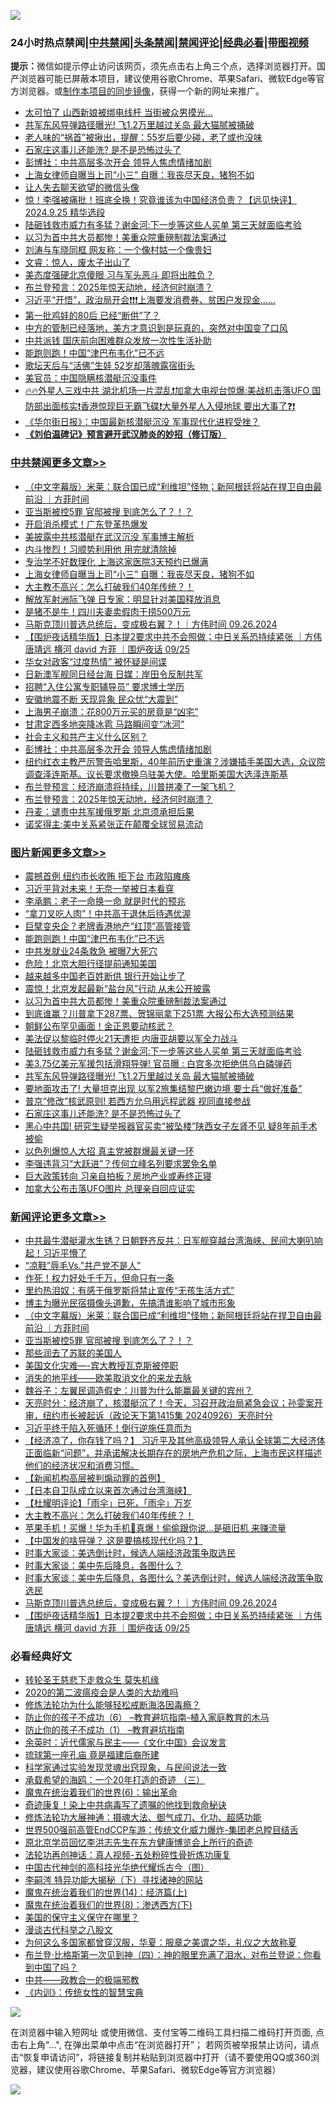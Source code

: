 ![](https://raw.githubusercontent.com/jsvpn/jsproxy/dev/64photo/fqnews-qr.jpg)

<div id="tt">
<h3>24小时热点禁闻|<a href="#%E4%B8%AD%E5%85%B1%E7%A6%81%E9%97%BB%E6%9B%B4%E5%A4%9A%E6%96%87%E7%AB%A0">中共禁闻</a>|<a href="#%E5%9B%BE%E7%89%87%E6%96%B0%E9%97%BB%E6%9B%B4%E5%A4%9A%E6%96%87%E7%AB%A0">头条禁闻</a>|<a href="#%E6%96%B0%E9%97%BB%E8%AF%84%E8%AE%BA%E6%9B%B4%E5%A4%9A%E6%96%87%E7%AB%A0">禁闻评论|<a href="#%E5%BF%85%E7%9C%8B%E7%BB%8F%E5%85%B8%E5%A5%BD%E6%96%87">经典必看</a>|<a href="https://696153.xyz/3" target="_blank">带图视频</a></h3>
<div><b>提示：</b>微信如提示停止访问该网页，须先点击右上角三个点，选择浏览器打开。国产浏览器可能已屏蔽本项目，建议使用谷歌Chrome、苹果Safari、微软Edge等官方浏览器。或<a href="%E5%88%B6%E4%BD%9Cgit%E7%A6%81%E9%97%BB%E9%95%9C%E5%83%8F.md">制作本项目的同步镜像</a>，获得一个新的网址来推广。</div>
<ul>

<li><a href="/cnnews/20240926/2093921.md">太可怕了 山西新娘被绑电线杆 当街被众男摸光…</a></li>
<li><a href="/topimagenews/20240926/2094028.md">共军东风导弹路径曝光! 飞1.2万里越过关岛 最大猫腻被捅破</a></li>
<li><a href="/health/20240926/2093976.md">老人味的“祸首”被揪出，提醒：55岁后要少碰，老了或也没味</a></li>
<li><a href="/topimagenews/20240926/2093934.md">石家庄这事儿还能洗? 是不是恐怖过头了</a></li>
<li><a href="/cbnews/20240926/2094032.md">彭博社：中共高层多次开会 领导人焦虑情绪加剧</a></li>
<li><a href="/cbnews/20240927/2094195.md">上海女律师自曝当上司“小三” 自曝：我丧尽天良，猪狗不如</a></li>
<li><a href="/baitai/20240926/2094009.md">让人失去聊天欲望的微信头像</a></li>
<li><a href="/sohnews/20240926/2094080.md">惊！李强被痛批！班底全换！究竟谁该为中国经济负责？【远见快评】2024.9.25 精华选段</a></li>
<li><a href="/topimagenews/20240926/2094131.md">陆砸钱救市威力有多猛？谢金河:下一步等这些人买单 第三天就面临考验</a></li>
<li><a href="/topimagenews/20240927/2094266.md">以习为首中共大员都惨！美重众院重磅制裁法案通过</a></li>
<li><a href="/yule/20240927/2094226.md">刘涛与车晓同框 网友称：一个像村姑一个像贵妇</a></li>
<li><a href="/sohnews/20240926/2093989.md">文睿：惊人，废太子出山了</a></li>
<li><a href="/baitai/20240926/2094090.md">美态度强硬北京傻眼 习与军头恶斗 即将出胜负？</a></li>
<li><a href="/comments/20240926/2093988.md">布兰登预言：2025年惊天动地，经济何时崩溃？</a></li>
<li><a href="/sohnews/20240926/2094045.md">习近平“开悟”，政治局开会❗️❗️❗️上海要发消费券、贫困户发现金……</a></li>
<li><a href="/cnnews/20240926/2093946.md">第一批鸡娃的80后 已经“断供”了？</a></li>
<li><a href="/baitai/20240926/2094058.md">中方的管制已经落地，美方才意识到是玩真的，突然对中国变了口风</a></li>
<li><a href="/headline/20240926/2093991.md">中共派钱 国庆前向困难群众发放一次性生活补助</a></li>
<li><a href="/topimagenews/20240927/2094308.md">能跑则跑！中国“津巴布韦化”已不远</a></li>
<li><a href="/yule/20240927/2094227.md">歌坛天后与“活佛”生娃 52岁却落魄露宿街头</a></li>
<li><a href="/headline/20240927/2094218.md">美官员：中国隐瞒核潜艇沉没事件</a></li>
<li><a href="/sohnews/20240926/2093997.md">🔥🔥外星人三戏中共 湖北机场一片混乱❗加拿大电视台惊爆:美战机击落UFO 国防部出面核实❗香港惊现巨无霸飞碟❗大量外星人入侵地球 要出大事了❓❗</a></li>
<li><a href="/headline/20240927/2094170.md">《华尔街日报》：中国最新核潜艇沉没 军事现代化进程受挫？</a></li>
<li><b><a href="/comments/20200207/1272816.md" target="_blank">《刘伯温碑记》预言避开武汉肺炎的妙招（修订版）</a></b></li>
</ul>
</div>

<div class="catlist">
<h3><a href="/cbnews/" target="_blank">中共禁闻</a><span><a href="/cbnews/" target="_blank" rel="nofollow">更多文章>></a></span></h3>
<ul>
<li><a href="/comments/20240927/2094376.md" target="_blank">（中文字幕版）米莱：联合国已成“利维坦”怪物；新阿根廷将站在捍卫自由最前沿 ｜方菲时间</a></li>
<li><a href="/comments/20240927/2094371.md" target="_blank">亚当斯被控5罪 官邸被搜 到底怎么了？！？</a></li>
<li><a href="/cbnews/20240927/2094348.md" target="_blank">开启消杀模式！广东登革热爆发</a></li>
<li><a href="/cbnews/20240927/2094330.md" target="_blank">美披露中共核潜艇在武汉沉没 军事博主解析</a></li>
<li><a href="/cbnews/20240927/2094311.md" target="_blank">内斗惨烈！习顺势利用他 用完就清除掉</a></li>
<li><a href="/cbnews/20240927/2094309.md" target="_blank">专治学不好数理化 上海这家医院3天预约已爆满</a></li>
<li><a href="/cbnews/20240927/2094195.md" target="_blank">上海女律师自曝当上司“小三” 自曝：我丧尽天良，猪狗不如</a></li>
<li><a href="/comments/20240927/2094179.md" target="_blank">大主教不高兴：怎么打破我们40年传统？！</a></li>
<li><a href="/cbnews/20240927/2094171.md" target="_blank">解放军射洲际飞弹 日专家：明显针对美国释放消息</a></li>
<li><a href="/cbnews/20240926/2094154.md" target="_blank">是猪不是牛！四川夫妻卖假肉干捞500万元</a></li>
<li><a href="/comments/20240926/2094116.md" target="_blank">马斯克顶川普选总统后，变成极右翼？！｜方伟时间 09.26.2024</a></li>
<li><a href="/comments/20240926/2094089.md" target="_blank">【围炉夜话精华版】日本提2要求中共不会照做；中日关系恐持续紧张 ｜方伟 唐靖远 横河 david 方菲 ｜围炉夜话 09/25</a></li>
<li><a href="/cbnews/20240926/2094070.md" target="_blank">华女对政客“过度热情” 被怀疑是间谍</a></li>
<li><a href="/cbnews/20240926/2094069.md" target="_blank">日新澳军舰同日经台海 日媒：岸田令反制共军</a></li>
<li><a href="/cbnews/20240926/2094068.md" target="_blank">招聘“入住公寓专职辅导员” 要求博士学历</a></li>
<li><a href="/cbnews/20240926/2094067.md" target="_blank">安徽地震不断 天现异象 民众忧“大震到”</a></li>
<li><a href="/cbnews/20240926/2094066.md" target="_blank">上海男子崩溃：花800万元买的房竟是“凶宅”</a></li>
<li><a href="/cbnews/20240926/2094065.md" target="_blank">甘肃定西多地突降冰雹 马路瞬间变“冰河”</a></li>
<li><a href="/comments/20240926/2094054.md" target="_blank">社会主义和共产主义什么区别？</a></li>
<li><a href="/cbnews/20240926/2094032.md" target="_blank">彭博社：中共高层多次开会 领导人焦虑情绪加剧</a></li>
<li><a href="/comments/20240926/2094030.md" target="_blank">纽约红衣主教严厉警告哈里斯，40年前历史重演？涉嫌插手美国大选，众议院调查泽连斯基。议长要求撤换乌驻美大使。哈里斯美国大选泽连斯基</a></li>
<li><a href="/comments/20240926/2093995.md" target="_blank">布兰登预言：经济崩溃将持续，川普拼凑了一架飞机？</a></li>
<li><a href="/comments/20240926/2093988.md" target="_blank">布兰登预言：2025年惊天动地，经济何时崩溃？</a></li>
<li><a href="/cbnews/20240926/2093938.md" target="_blank">丹麦：谴责中共军援俄罗斯 北京须承担后果</a></li>
<li><a href="/cbnews/20240926/2093937.md" target="_blank">诺奖得主:美中关系紧张正在颠覆全球贸易流动</a></li>

</ul>
</div>
<div class="catlist">
<h3><a href="/topimagenews/" target="_blank">图片新闻</a><span><a href="/topimagenews/" target="_blank" rel="nofollow">更多文章>></a></span></h3>
<ul>
<li><a href="/topimagenews/20240927/2094388.md" target="_blank">震撼首例 纽约市长收贿 拒下台 市政陷瘫痪</a></li>
<li><a href="/topimagenews/20240927/2094387.md" target="_blank">习近平背对未来！无奈一举被日本看穿</a></li>
<li><a href="/topimagenews/20240927/2094386.md" target="_blank">李承鹏：老子一命换一命 就是时代的预兆</a></li>
<li><a href="/topimagenews/20240927/2094346.md" target="_blank">“拿刀叉吃人肉”！中共高干退休后待遇优渥</a></li>
<li><a href="/topimagenews/20240927/2094345.md" target="_blank">巨擘变央企？老牌香港地产“红顶”高管接管</a></li>
<li><a href="/topimagenews/20240927/2094308.md" target="_blank">能跑则跑！中国“津巴布韦化”已不远</a></li>
<li><a href="/topimagenews/20240927/2094306.md" target="_blank">中共发就业24条救急 被曝7大死穴</a></li>
<li><a href="/topimagenews/20240927/2094305.md" target="_blank">危险！北京大胆行径提前通知美国</a></li>
<li><a href="/topimagenews/20240927/2094279.md" target="_blank">越来越多中国老百姓断供 银行开始让步了</a></li>
<li><a href="/topimagenews/20240927/2094278.md" target="_blank">震惊！北京发起最新“盐台风”行动 从未公开披露</a></li>
<li><a href="/topimagenews/20240927/2094266.md" target="_blank">以习为首中共大员都惨！美重众院重磅制裁法案通过</a></li>
<li><a href="/topimagenews/20240927/2094265.md" target="_blank">到底谁赢？川普拿下287票、贺锦丽拿下251票 大报公布大选预测结果</a></li>
<li><a href="/topimagenews/20240927/2094264.md" target="_blank">朝鲜公布罕见画面！金正恩要动核武？</a></li>
<li><a href="/topimagenews/20240926/2094153.md" target="_blank">美法促以黎临时停火21天遭拒 内唐亚胡要以军全力战斗</a></li>
<li><a href="/topimagenews/20240926/2094131.md" target="_blank">陆砸钱救市威力有多猛？谢金河:下一步等这些人买单 第三天就面临考验</a></li>
<li><a href="/topimagenews/20240926/2094029.md" target="_blank">美3.75亿美元军援包括滑翔导弹! 官员曝 : 白宫多次拒绝供乌白磷弹药</a></li>
<li><a href="/topimagenews/20240926/2094028.md" target="_blank">共军东风导弹路径曝光! 飞1.2万里越过关岛 最大猫腻被捅破</a></li>
<li><a href="/topimagenews/20240926/2094027.md" target="_blank">要地面攻击了! 大量坦克出现 以军2旅集结黎巴嫩边境 要士兵“做好准备”</a></li>
<li><a href="/topimagenews/20240926/2094026.md" target="_blank">普京“修改”核武原则! 若西方允乌用远程武器 视同直接参战</a></li>
<li><a href="/topimagenews/20240926/2093934.md" target="_blank">石家庄这事儿还能洗? 是不是恐怖过头了</a></li>
<li><a href="/topimagenews/20240926/2093933.md" target="_blank">黑心中共国! 研究生疑举报器官买卖“被坠楼”陕西女子左肾不见 疑8年前手术被偷</a></li>
<li><a href="/topimagenews/20240926/2093869.md" target="_blank">以色列爆惊人大招 真主党被群爆最关键一环</a></li>
<li><a href="/topimagenews/20240926/2093868.md" target="_blank">李强违背习“大跃进”？传何立峰名列要求罢免名单</a></li>
<li><a href="/topimagenews/20240926/2093867.md" target="_blank">巨大政策转向 习亲自拍板？房地产业或寿终正寝</a></li>
<li><a href="/topimagenews/20240926/2093783.md" target="_blank">加拿大公布击落UFO图片 总理亲自回应证实</a></li>

</ul>
</div>
<div class="catlist">
<h3><a href="/comments/" target="_blank">新闻评论</a><span><a href="/comments/" target="_blank" rel="nofollow">更多文章>></a></span></h3>
<ul>
<li><a href="/comments/20240927/2094417.md" target="_blank">中共最牛潜艇灌水生锈？日朝野齐反共：日军舰穿越台湾海峡、民间大喇叭响起！习近平懵了</a></li>
<li><a href="/comments/20240927/2094395.md" target="_blank">“凉鞋”辱毛Vs.&#8221;共产党不是人&#8221;</a></li>
<li><a href="/comments/20240927/2094394.md" target="_blank">作死！权力好处千千万，但命只有一条</a></li>
<li><a href="/comments/20240927/2094393.md" target="_blank">里约热泪奴：有感于俄罗斯将禁止宣传“无孩生活方式”</a></li>
<li><a href="/comments/20240927/2094392.md" target="_blank">博主为曝光民宿摄像头道歉，先搞清谁影响了城市形象</a></li>
<li><a href="/comments/20240927/2094376.md" target="_blank">（中文字幕版）米莱：联合国已成“利维坦”怪物；新阿根廷将站在捍卫自由最前沿 ｜方菲时间</a></li>
<li><a href="/comments/20240927/2094371.md" target="_blank">亚当斯被控5罪 官邸被搜 到底怎么了？！？</a></li>
<li><a href="/comments/20240927/2094369.md" target="_blank">那些润去了苏联的美国人</a></li>
<li><a href="/comments/20240927/2094368.md" target="_blank">美国文化灾难&#8212;-宾大教授瓦克斯被停职</a></li>
<li><a href="/comments/20240927/2094367.md" target="_blank">消失的地平线——欧美取消文化的来龙去脉</a></li>
<li><a href="/comments/20240927/2094366.md" target="_blank">魏谷子：左翼民调造假史：川普为什么能赢最关键的宾州？</a></li>
<li><a href="/comments/20240927/2094364.md" target="_blank">天亮时分：经济崩了，核潜艇沉了！今天，习召开政治局紧急会议；孙雯案开审，纽约市长被起诉（政论天下第1415集 20240926）天亮时分</a></li>
<li><a href="/comments/20240927/2094283.md" target="_blank">习近平终于陷入死循环！倒行逆施任意而为</a></li>
<li><a href="/comments/20240927/2094245.md" target="_blank">【经济凉了，你存钱了吗？】 习近平及其他高级领导人承认全球第二大经济体正面临新“问题”，并承诺解决长期存在的房地产危机之际，上海市民这样描述他们的经济状况和消费习惯。</a></li>
<li><a href="/comments/20240927/2094222.md" target="_blank">【新闻机构高层被判煽动罪的首例】</a></li>
<li><a href="/comments/20240927/2094214.md" target="_blank">【日本自卫队成立以来首次通过台湾海峡】</a></li>
<li><a href="/comments/20240927/2094180.md" target="_blank">【杜耀明评论】「雨伞」已死，「雨伞」万岁</a></li>
<li><a href="/comments/20240927/2094179.md" target="_blank">大主教不高兴：怎么打破我们40年传统？！</a></li>
<li><a href="/comments/20240927/2094169.md" target="_blank">苹果手机！买爆！华为手机🤯真爆！偷偷跟你说&#8230;是砸旧机 来赚流量</a></li>
<li><a href="/comments/20240927/2094168.md" target="_blank">【中国发的啥导弹？ 这是要搞核现代化吗？】</a></li>
<li><a href="/comments/20240926/2094144.md" target="_blank">时事大家谈：美选倒计时，候选人端经济政策争取选民</a></li>
<li><a href="/comments/20240926/2094143.md" target="_blank">时事大家谈：美中先后降息，各图什么？</a></li>
<li><a href="/comments/20240926/2094142.md" target="_blank">时事大家谈：美中先后降息，各图什么？美选倒计时，候选人端经济政策争取选民</a></li>
<li><a href="/comments/20240926/2094116.md" target="_blank">马斯克顶川普选总统后，变成极右翼？！｜方伟时间 09.26.2024</a></li>
<li><a href="/comments/20240926/2094089.md" target="_blank">【围炉夜话精华版】日本提2要求中共不会照做；中日关系恐持续紧张 ｜方伟 唐靖远 横河 david 方菲 ｜围炉夜话 09/25</a></li>

</ul>
</div>

<div class="catlist">
<h3>必看经典好文</h3>
<ul>
<li><a href="/health/20141127/823595.md" target="_blank">转轮圣王慈悲下走救众生 莫失机缘</a></li>
<li><a href="/comments/20200712/1359432.md" target="_blank">2020的第二波瘟疫会是人类的大劫难吗</a></li>
<li><a href="/cbnews/20220601/1740227.md" target="_blank">修炼法轮功为什么能够轻松戒断海洛因毒瘾？</a></li>
<li><a href="/comments/20230921/1905929.md" target="_blank">防止你的孩子不成功（6） &#8211;教育避坑指南-植入家庭教育的木马</a></li>
<li><a href="/lifebaike/20230916/1934424.md" target="_blank">防止你的孩子不成功（1） &#8211;教育避坑指南</a></li>
<li><a href="/comments/20230502/1879311.md" target="_blank">余英时：近代儒家与民主——《文化中国》会议发言</a></li>
<li><a href="/bannedvideo/20220418/1720873.md" target="_blank">琉球第一座孔庙 竟是福建后裔所建</a></li>
<li><a href="/comments/20200921/1400587.md" target="_blank">科学家通过实验发现灵魂出窍现象，与民间说法一致</a></li>
<li><a href="/comments/20231204/1969287.md" target="_blank">承载希望的海鸥：一个20年打造的奇迹 （三）</a></li>
<li><a href="/topimagenews/20180524/947358.md" target="_blank">魔鬼在统治着我们的世界(6)：输出革命</a></li>
<li><a href="/topimagenews/20210131/1478453.md" target="_blank">奇迹康复！染上中共病毒写了遗嘱的他找到救命秘诀</a></li>
<li><a href="/comments/20191203/1234383.md" target="_blank">修炼法轮功大展神通：摄魂大法、御气成刀、化功、超感功能</a></li>
<li><a href="/comments/20220728/1764121.md" target="_blank">世界500强前高管EndCCP车游：传统文化威力爆炸-集团老总瞠目结舌</a></li>
<li><a href="/topimagenews/20240511/2035423.md" target="_blank">原北京学员回忆李洪志先生在东方健康博览会上所行的奇迹</a></li>
<li><a href="/comments/20190516/1128964.md" target="_blank">法轮功再创神话：真人视频-五处粉碎性骨折炼功康复</a></li>
<li><a href="/comments/20220403/1714124.md" target="_blank">中国古代神剑的高科技光华绝代耀烁古今（图）</a></li>
<li><a href="/tculture/xiulian/20160303/508938.md" target="_blank">李嗣涔 特异功能大揭秘（下）寻找诸神的网站</a></li>
<li><a href="/topimagenews/20180605/953415.md" target="_blank">魔鬼在统治着我们的世界(14)：经济篇(上)</a></li>
<li><a href="/topimagenews/20180527/948714.md" target="_blank">魔鬼在统治着我们的世界(8)：渗透西方(下)</a></li>
<li><a href="/lifebaike/20200520/1331379.md" target="_blank">美国的保守主义保守在哪里？</a></li>
<li><a href="/cbnews/20240603/2045072.md" target="_blank">漫谈古代科举之八股文</a></li>
<li><a href="/comments/20220726/1762946.md" target="_blank">为何这么多国家都曾穿汉服，华夏：服章之美谓之华，礼仪之大故称夏</a></li>
<li><a href="/sohnews/20240923/2092492.md" target="_blank">布兰登‧比格斯第一次见到神（四）：神的眼里充满了泪水，对布兰登说：你看到中国了吗？</a></li>
<li><a href="/comments/20220331/1712636.md" target="_blank">中共——政教合一的极端邪教</a></li>
<li><a href="/comments/20231222/1977665.md" target="_blank">《内训》：传统女性的智慧宝典</a></li>

</ul>
</div>

![](https://raw.githubusercontent.com/jsvpn/jsproxy/dev/64photo/fqnews-qr.jpg)

在浏览器中输入短网址 或使用微信、支付宝等二维码工具扫描二维码打开页面, 点击右上角"...", 在弹出菜单中点击“在浏览器打开”； 若网页被举报禁止访问，请点击“恢复申请访问”，将链接复制并粘贴到浏览器中打开（请不要使用QQ或360浏览器，建议使用谷歌Chrome、苹果Safari、微软Edge等官方浏览器）

![](https://raw.githubusercontent.com/jsvpn/jsproxy/dev/64photo/wx.jpg)